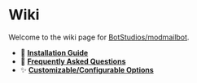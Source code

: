 # Wiki
Welcome to the wiki page for [BotStudios/modmailbot](https://github.com/BotStudios/modmailbot).

- 🔰 [**Installation Guide**](./installation)
- 💬 [**Frequently Asked Questions**](./faq)
- ✨ [**Customizable/Configurable Options**](./more-options)
